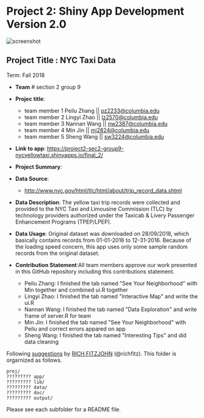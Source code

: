 # Project 2: Shiny App Development Version 2.0

![screenshot](doc/taxi.jpg)

## Project Title : NYC Taxi Data
Term: Fall 2018

+ **Team** # section 2 group 9
+ **Projec title**: 
	+ team member 1 Peilu Zhang || pz2233@columbia.edu
	+ team member 2 Lingyi Zhao || lz2570@columbia.edu
	+ team member 3 Nannan Wang || nw2387@columbia.edu
	+ team member 4 Min Jin || mj2824@columbia.edu
	+ team member 5 Sheng Wang || sw3224@columbia.edu

+ **Link to app**:
https://project2-sec2-group9-nycyellowtaxi.shinyapps.io/final_2/

+ **Project Summary**: 

+ **Data Source**:
	- http://www.nyc.gov/html/tlc/html/about/trip_record_data.shtml

+ **Data Description**: The yellow taxi trip records were collected and provided to the NYC Taxi and Limousine Commission (TLC) by technology providers authorized under the Taxicab & Livery Passenger Enhancement Programs (TPEP/LPEP).

+ **Data Usage**: Original dataset was downloaded on 28/09/2018, which basically contains records from 01-01-2016 to 12-31-2016. Because of the loading speed concern, this app uses only some sample random records from the original dataset.

+ **Contribution Statement**:All team members approve our work presented in this GitHub repository including this contributions statement.
   + Peilu Zhang: I finished the tab named "See Your Neighborhood" with Min together and combined ui.R together
   + Lingyi Zhao: I finished the tab named "Interactive Map" and write the ui.R
   + Nannan Wang: I finished the tab named "Data Exploration" and write frame of server.R for team
   + Min Jin: I finished the tab named "See Your Neighborhood" with Peilu and correct errors appared on app
   + Sheng Wang: I finished the tab named "Interesting Tips" and did data cleaning
   

  
Following [suggestions](http://nicercode.github.io/blog/2013-04-05-projects/) by [RICH FITZJOHN](http://nicercode.github.io/about/#Team) (@richfitz). This folder is orgarnized as follows.

```
proj/
????????? app/
????????? lib/
????????? data/
????????? doc/
????????? output/
```

Please see each subfolder for a README file.
